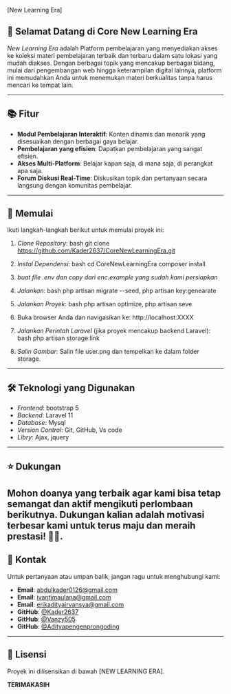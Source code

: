 
[New Learning Era]

## 🌟 Selamat Datang di Core New Learning Era

*New Learning Era* adalah Platform pembelajaran yang menyediakan akses ke koleksi materi pembelajaran terbaik dan terbaru dalam satu lokasi yang mudah diakses. Dengan berbagai topik yang mencakup berbagai bidang, mulai dari pengembangan web hingga keterampilan digital lainnya, platform ini memudahkan Anda untuk menemukan materi berkualitas tanpa harus mencari ke tempat lain.

---

## 📚 Fitur

- **Modul Pembelajaran Interaktif**: Konten dinamis dan menarik yang disesuaikan dengan berbagai gaya belajar.
- **Pembelajaran yang efisien**: Dapatkan pembelajaran yang sangat efisien.
- **Akses Multi-Platform**: Belajar kapan saja, di mana saja, di perangkat apa saja.
- **Forum Diskusi Real-Time**: Diskusikan topik dan pertanyaan secara langsung dengan komunitas pembelajar.


---

## 🚀 Memulai

Ikuti langkah-langkah berikut untuk memulai proyek ini:

1. *Clone Repository*:
    bash
    git clone https://github.com/Kader2637/CoreNewLearningEra.git

2. *Instal Dependensi*:
    bash
    cd CoreNewLearningEra
    composer install
   
3. *buat file .env dan copy dari enc.example yang sudah kami persiapkan*
   
4. *Jalankan*:
    bash
    php artisan migrate --seed,
    php artisan key:genearate

5. *Jalankan Proyek*:
    bash
    php artisan optimize,
    php artisan seve
    

7. Buka browser Anda dan navigasikan ke:
    http://localhost:XXXX
    

8. *Jalankan Perintah Laravel* (jika proyek mencakup backend Laravel):
    bash
    php artisan storage:link
    

9. *Salin Gambar*: Salin file user.png dan tempelkan ke dalam folder storage.

---

## 🛠️ Teknologi yang Digunakan

- *Frontend*: bootstrap 5
- *Backend*: Laravel 11
- *Database*: Mysql
- *Version Control*: Git, GitHub, Vs code
- *Libry*: Ajax, jquery

---

## ⭐ Dukungan

Mohon doanya yang terbaik agar kami bisa tetap semangat dan aktif mengikuti perlombaan berikutnya. Dukungan kalian adalah motivasi terbesar kami untuk terus maju dan meraih prestasi! 🙏✨.
---

## 📧 Kontak

Untuk pertanyaan atau umpan balik, jangan ragu untuk menghubungi kami:

- **Email**: abdulkader0126@gmail.com
- **Email**: ivantjmaulana@gmail.com
- **Email**: erikadityairvansya@gmail.com
- **GitHub**: [@Kader2637](https://github.com/Kader2637)
- **GitHub**: [@Vanzy505](https://github.com/vanz505)
- **GitHub**: [@Adityapengenprongoding](https://github.com/adityapengenprongoding)

---

## 📝 Lisensi

Proyek ini dilisensikan di bawah 
[NEW LEARNING ERA].

**TERIMAKASIH**

